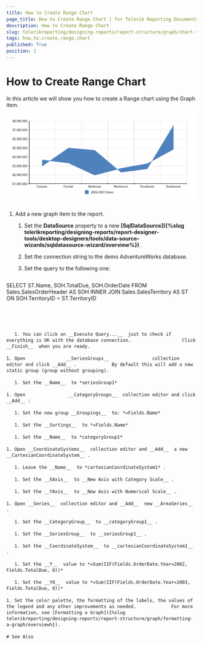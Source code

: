 ```yaml
---
title: How to Create Range Chart
page_title: How to Create Range Chart | for Telerik Reporting Documentation
description: How to Create Range Chart
slug: telerikreporting/designing-reports/report-structure/graph/chart-types/range-charts/how-to-create-range-chart
tags: how,to,create,range,chart
published: True
position: 1
---
```


# How to Create Range Chart



In this article we will show you how to create a Range chart using the Graph item.         

  ![Range Area Chart](images/Graph/RangeAreaChart.png)

## 

1. Add a new graph item to the report.

   1. Set the __DataSource__  property to a new                    __[SqlDataSource]({%slug telerikreporting/designing-reports/report-designer-tools/desktop-designers/tools/data-source-wizards/sqldatasource-wizard/overview%})__ .                 

   1. Set the connection string to the demo AdventureWorks database.

   1. Set the query to the following one:

	
      ````sql

SELECT ST.Name, SOH.TotalDue, SOH.OrderDate
FROM Sales.SalesOrderHeader AS SOH
INNER JOIN Sales.SalesTerritory AS ST ON SOH.TerritoryID = ST.TerritoryID
````




   1. You can click on __Execute Query...__  just to check if everything is OK with the database connection.                   Click __Finish__  when you are ready.                 

1. Open               __SeriesGroups__                collection editor and click __Add__ .             By default this will add a new static group (group without grouping).             

   1. Set the __Name__  to *seriesGroup1* 

1. Open                __CategoryGroups__  collection editor and click __Add__ :             

   1. Set the new group __Groupings__  to: *=Fields.Name* 

   1. Set the __Sortings__  to *=Fields.Name* 

   1. Set the __Name__  to *categoryGroup1* 

1. Open __CoordinateSystems__  collection editor and __Add__  a new __CartesianCoordinateSystem__ .             

   1. Leave the __Name__  to *cartesianCoordinateSystem1* .                 

   1. Set the __XAxis__  to __New Axis with Category Scale__ .                 

   1. Set the __YAxis__  to __New Axis with Numerical Scale__ .                 

1. Open __Series__  collection editor and __Add__  new __AreaSeries__ .             

   1. Set the __CategoryGroup__  to __categoryGroup1__ .                 

   1. Set the __SeriesGroup__  to __seriesGroup1__ .                 

   1. Set the __CoordinateSystem__  to __cartesianCoordinateSystem1__ .                 

   1. Set the __Y__  value to *=Sum(IIF(Fields.OrderDate.Year=2002, Fields.TotalDue, 0))* 

   1. Set the __Y0__  value to *=Sum(IIF(Fields.OrderDate.Year=2003, Fields.TotalDue, 0))* 

1. Set the color palette, the formatting of the labels, the values of the legend and any other improvements as needed.             For more information, see [Formatting a Graph]({%slug telerikreporting/designing-reports/report-structure/graph/formatting-a-graph/overview%}).             

# See Also

